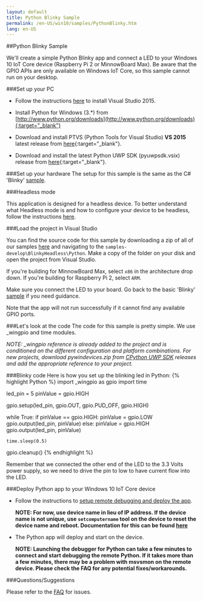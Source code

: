 ```yaml
---
layout: default
title: Python Blinky Sample
permalink: /en-US/win10/samples/PythonBlinky.htm
lang: en-US
---
```


##Python Blinky Sample

We'll create a simple Python Blinky app and connect a LED to your Windows 10 IoT Core device (Raspberry Pi 2 or MinnowBoard Max).  Be aware that the GPIO APIs are
only available on Windows IoT Core, so this sample cannot run on your desktop.

###Set up your PC
* Follow the instructions [here]({{site.baseurl}}/{{page.lang}}/win10/SetupPC.htm) to install Visual Studio 2015.

* Install Python for Windows (3.*) from [http://www.python.org/downloads](http://www.python.org/downloads){:target="_blank"}

* Download and install PTVS (Python Tools for Visual Studio) **VS 2015** latest release from [here](https://github.com/microsoft/ptvs/releases){:target="_blank"}.

* Download and install the latest Python UWP SDK (pyuwpsdk.vsix) release from [here](https://github.com/ms-iot/python/releases){:target="_blank"}.

###Set up your hardware
The setup for this sample is the same as the C# 'Blinky' [sample]({{site.baseurl}}/{{page.lang}}/win10/samples/Blinky.htm).

###Headless mode

This application is designed for a headless device.  To better understand what Headless mode is and how to configure your device to be headless, follow the instructions [here]({{site.baseurl}}/{{page.lang}}/win10/HeadlessMode.htm).

###Load the project in Visual Studio

You can find the source code for this sample by downloading a zip of all of our samples [here](https://github.com/ms-iot/samples/archive/develop.zip) and navigating to the `samples-develop\BlinkyHeadless\Python`.  Make a copy of the folder on your disk and open the project from Visual Studio.

If you're building for MinnowBoard Max, select `x86` in the architecture drop down.  If you're building for Raspberry Pi 2, select `ARM`.

Make sure you connect the LED to your board. Go back to the basic 'Blinky' [sample]({{site.baseurl}}/{{page.lang}}/win10/samples/Blinky.htm) if you need guidance.

Note that the app will not run successfully if it cannot find any available GPIO ports.

###Let's look at the code
The code for this sample is pretty simple. We use _wingpio and time modules.

*NOTE: _wingpio reference is already added to the project and is conditioned on the different configuration and platform combinations.*
*For new projects, download pywindevices.zip from [CPython UWP SDK](https://github.com/ms-iot/python/releases) releases and add the appropriate reference to your project.*

###Blinky code
Here is how you set up the blinking led in Python:
{% highlight Python %}
import _wingpio as gpio
import time

led_pin = 5
pinValue = gpio.HIGH

gpio.setup(led_pin, gpio.OUT, gpio.PUD_OFF, gpio.HIGH)

while True:
    if pinValue == gpio.HIGH:
        pinValue = gpio.LOW
        gpio.output(led_pin, pinValue)
    else:
        pinValue = gpio.HIGH
        gpio.output(led_pin, pinValue)

    time.sleep(0.5)

gpio.cleanup()
{% endhighlight %}

Remember that we connected the other end of the LED to the 3.3 Volts power supply, so we need to drive the pin to low to have current flow into the LED.

###Deploy Python app to your Windows 10 IoT Core device

* Follow the instructions to [setup remote debugging and deploy the app]({{site.baseurl}}/{{page.lang}}/win10/AppDeployment.htm#python).

	**NOTE: For now, use device name in lieu of IP address.  If the device name is not unique, use `setcomputername` tool on the device to reset the device name and reboot.  Documentation for this can be found [here]({{site.baseurl}}/{{page.lang}}/win10/samples/PowerShell.htm)**

* The Python app will deploy and start on the device.

	**NOTE: Launching the debugger for Python can take a few minutes to connect and start debugging the remote Python.  If it takes more than a few minutes, there may be a problem with msvsmon on the remote device.  Please check the FAQ for any potential fixes/workarounds.**

###Questions/Suggestions

Please refer to the [FAQ]({{site.baseurl}}/{{page.lang}}/Faqs.htm) for issues.
